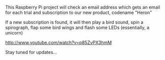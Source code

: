 This Raspberry Pi project will check an email address which gets an email for each trial and subscription to our new product, codename "Heron"

If a new subscription is found, it will then play a bird sound, spin a spirograph, flap some bird wings and flash some LEDs (essentially, a unicorn)

http://www.youtube.com/watch?v=p85ZvPX3hmM

Stay tuned for updates...